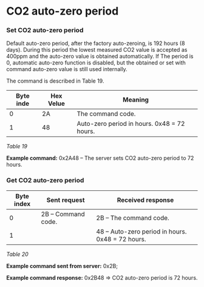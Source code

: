 # CO2 auto-zero period

### S**et CO2 auto-zero period**

Default auto-zero period, after the factory auto-zeroing, is 192 hours (8 days). During this period the lowest measured CO2 value is accepted as 400ppm and the auto-zero value is obtained automatically. If The period is 0, automatic auto-zero function is disabled, but the obtained or set with command auto-zero value is still used internally.

The command is described in Table 19.

| **Byte inde** | **Hex Velue** | **Meaning**                                 |
| ------------- | ------------- | ------------------------------------------- |
| 0             | 2A            | The command code.                           |
| 1             | 48            | Auto-zero period in hours. 0x48 = 72 hours. |

_Table 19_

**Example command:** 0x2A48 – The server sets CO2 auto-zero period to 72 hours.

### **Get CO2 auto-zero period**

| **Byte index** | **Sent request**   | **Received response**                             |
| -------------- | ------------------ | ------------------------------------------------- |
| 0              | 2B – Command code. | 2B – The command code.                            |
| 1              |                    | 48 –  Auto-zero period in hours. 0x48 = 72 hours. |

_Table 20_

**Example command sent from server:** 0x2B;

**Example command response:** 0x2B48 =>  CO2 auto-zero period is 72 hours.
